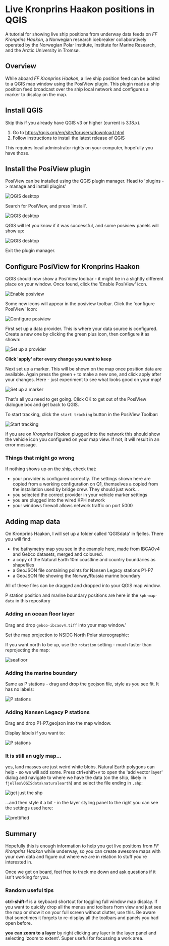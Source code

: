 # Live Kronprins Haakon positions in QGIS

A tutorial for showing live ship positions from underway data feeds on *FF Kronprins Haakon*, a Norwegian research icebreaker collaboratively operated by the Norwegian Polar Institute, Institute for Marine Research, and the Arctic University in Tromsø.

## Overview

While aboard *FF Kronprins Haakon*, a live ship position feed can be added to a QGIS map window using the PosiView plugin. This plugin reads a ship position feed broadcast over the ship local network and configures a marker to display on the map.

## Install QGIS

Skip this if you already have QGIS v3 or higher (current is 3.18.x).

1. Go to https://qgis.org/en/site/forusers/download.html
2. Follow instructions to install the latest release of QGIS

This requires local adminstrator rights on your computer, hopefully you have those.

## Install the PosiView plugin

PosiView can be installed using the QGIS plugin manager. Head to 'plugins -> manage and install plugins'

![QGIS desktop](kph-positions-qgis-images/select-plugins.jpg)

Search for PosiView, and press 'install'.

![QGIS desktop](kph-positions-qgis-images/select-posiview.jpg)

QGIS will let you know if it was successful, and some posiview panels will show up:

![QGIS desktop](kph-positions-qgis-images/posiview-installed.jpg)

Exit the plugin manager.

## Configure PosiView for Kronprins Haakon

QGIS should now show a PosiView toolbar - it might be in a slightly different place on your window. Once found, click the 'Enable PosiView' icon.

![Enable posiview](kph-positions-qgis-images/enable-posiview.jpg)

Some new icons will appear in the posiview toolbar. Click the 'configure PosiView' icon:

![Configure posiview](kph-positions-qgis-images/click-configureposiview.jpg)

First set up a data provider. This is where your data source is configured. Create a new one by clicking the green plus icon, then configure it as shown:

![Set up a provider](kph-positions-qgis-images/kph-dataprovidersettings.jpg)

**Click 'apply' after every change you want to keep**

Next set up a marker. This will be shown on the map once position data are available. Again press the green + to make a new one, and click apply after your changes. Here - just experiment to see what looks good on your map!

![Set up a marker](kph-positions-qgis-images/posiview-vehiclesettings.jpg)

That's all you need to get going. Click OK to get out of the PosiView dialogue box and get back to QGIS.

To start tracking, click the `start tracking` button in the PosiView Toolbar:

![Start tracking](kph-positions-qgis-images/start-tracking.jpg)

If you are on *Kronprins Haakon* plugged into the network this should show the vehicle icon you configured on your map view. If not, it will result in an error message.

### Things that might go wrong

If nothing shows up on the ship, check that:
- your provider is configured correctly. The settings shown here are copied from a working configuration on Q1, themselves a copied from the installation used by bridge crew. They should just work...
- you selected the correct provider in your vehicle marker settings
- you are plugged into the wired KPH network
- your windows firewall allows network traffic on port 5000


## Adding map data

On Kronprins Haakon, I will set up a folder called 'QGISdata' in fjelles. There you will find:
- the bathymetry map you see in the example here, made from IBCAOv4 and Gebco datasets, merged and coloured.
- a copy of the Natural Earth 10m coastline and country boundaries as shapefiles
- a GeoJSON file containing points for Nansen Legacy stations P1-P7
- a GeoJSON file showing the Norway/Russia marine boundary

All of these files can be dragged and dropped into your QGIS map window.

P station position and marine boundary positions are here in the `kph-map-data` in this repository


### Adding an ocean floor layer

Drag and drop `gebco-ibcaov4.tiff` into your map window.'

Set the map projection to NSIDC North Polar stereographic:

If you want north to be up, use the `rotation` setting - much faster than reprojecting the map:

![seafloor](kph-positions-qgis-images/rotated-ibcao-gebco-npolarstereo.jpg)

### Adding the marine boundary

Same as P stations - drag and drop the geojson file, style as you see fit. It has no labels:

![P stations](kph-positions-qgis-images/added-marineboundary.jpg)

### Adding Nansen Legacy P stations

Drag and drop P1-P7.geojson into the map window.

Display labels if you want to:

![P stations](kph-positions-qgis-images/pstations-labelled.jpg)

### It is still an ugly map...

yes, land masses are just weird white blobs. Natural Earth polygons can help - so we will add some. Press ctrl+shift+v to open the 'add vector layer' dialog and navigate to where we have the data (on the ship, likely in `fjelles\QGISdata\naturalearth`) and select the file ending in `.shp`:

![get just the shp](kph-positions-qgis-images/natural-earth-shapefile.jpg)

 ...and then style it a bit - in the layer styling panel to the right you can see the settings used here:

 ![prettified](kph-positions-qgis-images/added-natural-earth.jpg)


## Summary

Hopefully this is enough information to help you get live positions from *FF Kronprins Haakon* while underway, so you can create awesome maps with your own data and figure out where we are in relation to stuff you're interested in.

Once we get on board, feel free to track me down and ask questions if it isn't working for you.


### Random useful tips

**ctrl-shift-f** is a keyboard shortcut for toggling full window map display. If you want to quickly drop all the menus and toolbars from view and just see the map or show it on your full screen without clutter, use this. Be aware that sometimes it forgets to re-display all the toolbars and panels you had open before.

**you can zoom to a layer** by right clicking any layer in the layer panel and selecting 'zoom to extent'. Super useful for focussing a work area.

